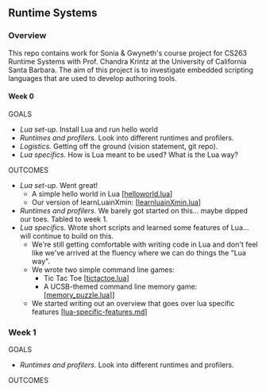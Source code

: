 ## Runtime Systems

### Overview

This repo contains work for Sonia & Gwyneth's course project for CS263 Runtime Systems with Prof. Chandra Krintz at the University of California Santa Barbara. The aim of this project is to investigate embedded scripting languages that are used to develop authoring tools.

#### Week 0

GOALS

- *Lua set-up.* Install Lua and run hello world
- *Runtimes and profilers.* Look into different runtimes and profilers.
- *Logistics.* Getting off the ground (vision statement, git repo).
- *Lua specifics.* How is Lua meant to be used? What is the Lua way?

OUTCOMES

-  *Lua set-up.* Went great!
	- A simple hello world in Lua
	[[helloworld.lua](../week0/helloworld.lua)]
	- Our version of learnLuainXmin: [[learnluainXmin.lua](../week0/learnluainXmin.lua)]
-  *Runtimes and profilers.* We barely got started on this... maybe dipped our toes. Tabled to week 1.
- *Lua specifics.* Wrote short scripts and learned some features of Lua... will continue to build on this.
	- We're still getting comfortable with writing code in Lua and don't feel like we've arrived at the fluency where we can do things the "Lua way".
	- We wrote two simple command line games:
		- Tic Tac Toe [[tictactoe.lua](../week0/tictactoe.lua)]
		- A UCSB-themed command line memory game: [[memory_puzzle.lua]](../week0/memory_puzzle.lua)]
	- We started writing out an overview that goes over lua specific features [[lua-specific-features.md](../week1/lua-specific-features.md)]


### Week 1

GOALS

- *Runtimes and profilers.* Look into different runtimes and profilers.


OUTCOMES
